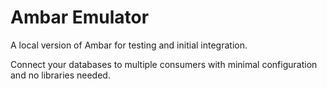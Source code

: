 # Ambar Emulator

A local version of Ambar for testing and initial integration.

Connect your databases to multiple consumers with minimal configuration and no libraries needed.
